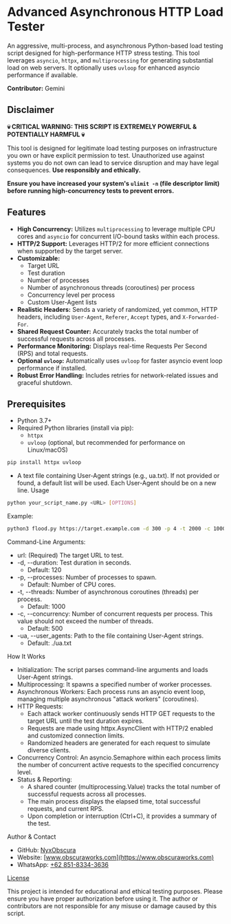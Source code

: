 # Advanced Asynchronous HTTP Load Tester

An aggressive, multi-process, and asynchronous Python-based load testing script designed for high-performance HTTP stress testing. This tool leverages `asyncio`, `httpx`, and `multiprocessing` for generating substantial load on web servers. It optionally uses `uvloop` for enhanced asyncio performance if available.

**Contributor:** Gemini

## Disclaimer

**💀 CRITICAL WARNING: THIS SCRIPT IS EXTREMELY POWERFUL & POTENTIALLY HARMFUL 💀**

This tool is designed for legitimate load testing purposes on infrastructure you own or have explicit permission to test. Unauthorized use against systems you do not own can lead to service disruption and may have legal consequences. **Use responsibly and ethically.**

**Ensure you have increased your system's `ulimit -n` (file descriptor limit) before running high-concurrency tests to prevent errors.**

## Features

* **High Concurrency:** Utilizes `multiprocessing` to leverage multiple CPU cores and `asyncio` for concurrent I/O-bound tasks within each process.
* **HTTP/2 Support:** Leverages HTTP/2 for more efficient connections when supported by the target server.
* **Customizable:**
    * Target URL
    * Test duration
    * Number of processes
    * Number of asynchronous threads (coroutines) per process
    * Concurrency level per process
    * Custom User-Agent lists
* **Realistic Headers:** Sends a variety of randomized, yet common, HTTP headers, including `User-Agent`, `Referer`, `Accept` types, and `X-Forwarded-For`.
* **Shared Request Counter:** Accurately tracks the total number of successful requests across all processes.
* **Performance Monitoring:** Displays real-time Requests Per Second (RPS) and total requests.
* **Optional `uvloop`:** Automatically uses `uvloop` for faster asyncio event loop performance if installed.
* **Robust Error Handling:** Includes retries for network-related issues and graceful shutdown.

## Prerequisites

* Python 3.7+
* Required Python libraries (install via pip):
    * `httpx`
    * `uvloop` (optional, but recommended for performance on Linux/macOS)

```bash
pip install httpx uvloop
```
 * A text file containing User-Agent strings (e.g., ua.txt). If not provided or found, a default list will be used. Each User-Agent should be on a new line.
Usage
```bash
python your_script_name.py <URL> [OPTIONS]
```
Example:
```bash
python3 flood.py https://target.example.com -d 300 -p 4 -t 2000 -c 1000 -ua ./ua.txt
```
Command-Line Arguments:
 * url: (Required) The target URL to test.
 * -d, --duration: Test duration in seconds.
   * Default: 120
 * -p, --processes: Number of processes to spawn.
   * Default: Number of CPU cores.
 * -t, --threads: Number of asynchronous coroutines (threads) per process.
   * Default: 1000
 * -c, --concurrency: Number of concurrent requests per process. This value should not exceed the number of threads.
   * Default: 500
 * -ua, --user_agents: Path to the file containing User-Agent strings.
   * Default: ./ua.txt
  
  
How It Works
 * Initialization: The script parses command-line arguments and loads User-Agent strings.
 * Multiprocessing: It spawns a specified number of worker processes.
 * Asynchronous Workers: Each process runs an asyncio event loop, managing multiple asynchronous "attack workers" (coroutines).
 * HTTP Requests:
   * Each attack worker continuously sends HTTP GET requests to the target URL until the test duration expires.
   * Requests are made using httpx.AsyncClient with HTTP/2 enabled and customized connection limits.
   * Randomized headers are generated for each request to simulate diverse clients.
 * Concurrency Control: An asyncio.Semaphore within each process limits the number of concurrent active requests to the specified concurrency level.
 * Status & Reporting:
   * A shared counter (multiprocessing.Value) tracks the total number of successful requests across all processes.
   * The main process displays the elapsed time, total successful requests, and current RPS.
   * Upon completion or interruption (Ctrl+C), it provides a summary of the test.
  
 
Author & Contact
 * GitHub: [NyxObscura](github.com/NyxObscura)
 * Website: [www.obscuraworks.com](https://www.obscuraworks.com)
 * WhatsApp: [+62 851-8334-3636](wa.me/6285183343636)

 
[License](LICENSE)

This project is intended for educational and ethical testing purposes. Please ensure you have proper authorization before using it. The author or contributors are not responsible for any misuse or damage caused by this script.

